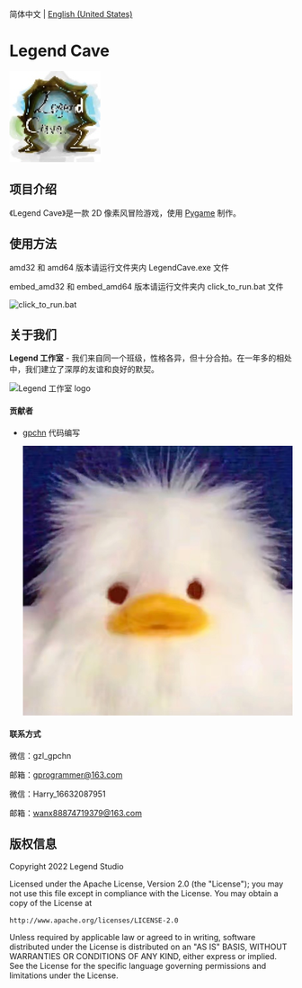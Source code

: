 简体中文 | [English (United States)](README_en_US.md)

# Legend Cave

![游戏 logo](./assets/image/logo.jpg)

## 项目介绍

《Legend Cave》是一款 2D 像素风冒险游戏，使用 [Pygame](https://www.pygame.org/) 制作。

## 使用方法

amd32 和 amd64 版本请运行文件夹内 LegendCave.exe 文件

embed_amd32 和 embed_amd64 版本请运行文件夹内 click_to_run.bat 文件

![click_to_run.bat](./assets/image/click_to_run.bat.png)

## 关于我们

**Legend 工作室** - 我们来自同一个班级，性格各异，但十分合拍。在一年多的相处中，我们建立了深厚的友谊和良好的默契。

![Legend 工作室 logo](./assets/image/legend_studio_logo.png)

#### 贡献者

- [gpchn](https://github.com/gpchn/) 代码编写
  
  ![头像](./assets/image/gpchn.jpg)

#### 联系方式

微信：gzl_gpchn

邮箱：gprogrammer@163.com

微信：Harry_16632087951

邮箱：wanx88874719379@163.com

## 版权信息

Copyright 2022 Legend Studio

Licensed under the Apache License, Version 2.0 (the "License");
you may not use this file except in compliance with the License.
You may obtain a copy of the License at

    http://www.apache.org/licenses/LICENSE-2.0

Unless required by applicable law or agreed to in writing, software
distributed under the License is distributed on an "AS IS" BASIS,
WITHOUT WARRANTIES OR CONDITIONS OF ANY KIND, either express or implied.
See the License for the specific language governing permissions and
limitations under the License.
